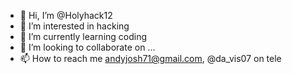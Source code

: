 - 👋 Hi, I’m @Holyhack12
- 👀 I’m interested in hacking
- 🌱 I’m currently learning coding
- 💞️ I’m looking to collaborate on ...
- 📫 How to reach me andyjosh71@gmail.com, @da_vis07 on tele 

<!---
Holyhack12/Holyhack12 is a ✨ special ✨ repository because its `README.md` (this file) appears on your GitHub profile.
You can click the Preview link to take a look at your changes.
--->
